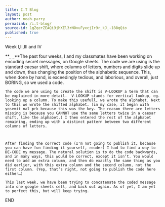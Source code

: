 ```yaml
---
title: I.T Blog
layout: post
author: noah.parry
permalink: /i.t-blog/
source-id: 1gZqerZEAQi9jhXEl3rNOvuFyxcjIr9r_kJ_-188qQio
published: true
---
```

Week I,II,III and IV

**_	_**The past four weeks, I and my classmates have been working on encoding secret messages, on Google sheets. The code we are using is the standard caesar shift, where columns of letters, numbers and digits slide up and down, thus changing the position of the alphabetic sequence. This, when done by hand, is exceedingly tedious, and laborious, and overall, just BORING, so we used a code.

	The code we are using to create the shift is V-LOOKUP a term that can be explained in more detail.  V-LOOKUP stands for vertical lookup, eg. looking up a column. To make this usefull, we wrote the alphabet. Next to this we wrote the shifted alphabet. (in my case, it began with yosemit nal prk because this was the key. The reason there are letters missing is because you CANNOT use the same letters twice in a caesar shift, like the alphabet.) I then entered the rest of the alphabet remaining, ending up with a distinct pattern between two different columns of letters. 

	

	After finding the correct code (I'm not going to publish it, because you can have fun finding it yourself, reader) I had to find a way to DE-CODE my message. The natural solution is to do the code backwards, and in many ways, this would be correct, except it isn’t. You would need to add an extra column, and then do exactly the same thing as you did earlier, with this extra column and the second column, not the first column. (Yep, that’s right, not going to publish the code here either…)

	This last week, we have been trying to concatenate the coded message into one google sheets cell, and back out again. As of yet, I am yet to perfect this, but will keep trying. 

END 

	

